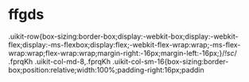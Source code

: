 # ffgds
.uikit-row{box-sizing:border-box;display:-webkit-box;display:-webkit-flex;display:-ms-flexbox;display:flex;-webkit-flex-wrap:wrap;-ms-flex-wrap:wrap;flex-wrap:wrap;margin-right:-16px;margin-left:-16px;}/*!sc*/ .fprqKh .uikit-col-md-8,.fprqKh .uikit-col-sm-16{box-sizing:border-box;position:relative;width:100%;padding-right:16px;paddin 
